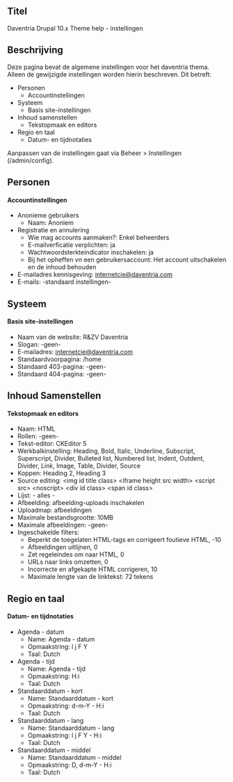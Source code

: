## Titel

Daventria Drupal 10.x Theme help - instellingen

## Beschrijving

Deze pagina bevat de algemene instellingen voor het daventria thema. Alleen de gewijzigde instellingen worden hierin beschreven. Dit betreft:

- Personen
  - Accountinstellingen
- Systeem
  - Basis site-instellingen
- Inhoud samenstellen
  - Tekstopmaak en editors
- Regio en taal
  - Datum- en tijdnotaties

Aanpassen van de instellingen gaat via Beheer > Instellingen (/admin/config).

## Personen

#### Accountinstellingen

- Anonieme gebruikers
  - Naam: Anoniem
- Registratie en annulering
  - Wie mag accounts aanmaken?: Enkel beheerders
  - E-mailverficatie verplichten: ja
  - Wachtwoordsterkteindicator inschakelen: ja
  - Bij het opheffen vn een gebruikersaccount: Het account uitschakelen en de inhoud behouden
- E-mailadres kennisgeving: internetcie@daventria.com
- E-mails: -standaard instellingen-

## Systeem

#### Basis site-instellingen

- Naam van de website: R&ZV Daventria
- Slogan: -geen-
- E-mailadres: internetcie@daventria.com
- Standaardvoorpagina: /home
- Standaard 403-pagina: -geen-
- Standaard 404-pagina: -geen-

## Inhoud Samenstellen

#### Tekstopmaak en editors

- Naam: HTML
- Rollen: -geen-
- Tekst-editor: CKEditor 5
- Werkbalkinstelling: Heading, Bold, Italic, Underline, Subscript, Superscript, Divider,  Bulleted list, Numbered list, Indent, Outdent, Divider, Link, Image, Table, Divider, Source
- Koppen: Heading 2, Heading 3
- Source editing: \<img id title class\> \<iframe height src width\> \<script src\> \<noscript\> \<div id class\> \<span id class\>
- Lijst: - alles -
- Afbeelding: afbeelding-uploads inschakelen
- Uploadmap: afbeeldingen
- Maximale bestandsgrootte: 10MB
- Maximale afbeeldingen: -geen-
- Ingeschakelde filters:
  - Beperkt de toegelaten HTML-tags en corrigeert foutieve HTML, -10
  - Afbeeldingen uitlijnen, 0
  - Zet regeleindes om naar HTML, 0
  - URLs naar links omzetten, 0
  - Incorrecte en afgekapte HTML corrigeren, 10
  - Maximale lengte van de linktekst: 72 tekens

## Regio en taal

#### Datum- en tijdnotaties

- Agenda - datum
  - Name: Agenda - datum
  - Opmaakstring: l j F Y
  - Taal: Dutch
- Agenda - tijd
  - Name: Agenda - tijd
  - Opmaakstring: H:i
  - Taal: Dutch
- Standaarddatum - kort
  - Name: Standaarddatum - kort
  - Opmaakstring: d-m-Y - H:i
  - Taal: Dutch
- Standaarddatum - lang
  - Name: Standaarddatum - lang
  - Opmaakstring: l j F Y - H:i
  - Taal: Dutch
- Standaarddatum - middel
  - Name: Standaarddatum - middel
  - Opmaakstring: D, d-m-Y - H:i
  - Taal: Dutch
